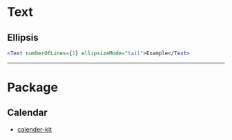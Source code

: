 # Text
## Ellipsis
```jsx
<Text numberOfLines={1} ellipsizeMode="tail">Example</Text>
```
---
# Package
## Calendar
- [calender-kit](https://www.npmjs.com/package/@howljs/calendar-kit)